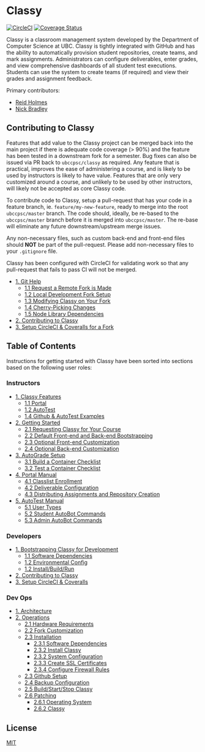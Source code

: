 # Classy

[![CircleCI](https://circleci.com/gh/ubccpsc/classy.svg?style=svg)](https://circleci.com/gh/ubccpsc/classy)
[![Coverage Status](https://coveralls.io/repos/github/ubccpsc/classy/badge.svg?branch=master&service=github)](https://coveralls.io/github/ubccpsc/classy?branch=master)

Classy is a classroom management system developed by the Department of Computer Science at UBC. Classy is tightly integrated with GitHub and has the ability to automatically provision student repositories, create teams, and mark assignments. Administrators can configure deliverables, enter grades, and view comprehensive dashboards of all student test executions. Students can use the system to create teams (if required) and view their grades and assignment feedback.

Primary contributors:

* [Reid Holmes](https://www.cs.ubc.ca/~rtholmes/)
* [Nick Bradley](https://nickbradley.github.io/)

## Contributing to Classy

Features that add value to the Classy project can be merged back into the main project if there is adequate code coverage (> 90%) and the feature has been tested in a downstream fork for a semester. Bug fixes can also be issued via PR back to `ubccpsc/classy` as required. Any feature that is practical, improves the ease of administering a course, and is likely to be used by instructors is likely to have value. Features that are only very customized around a course, and unlikely to be used by other instructors, will likely not be accepted as core Classy code.

To contribute code to Classy, setup a pull-request that has your code in a feature branch, ie. `feature/my-new-feature`, ready to merge into the root `ubccpsc/master` branch. The code should, ideally, be re-based to the `ubccpsc/master` branch before it is merged into `ubccpsc/master`. The re-base will eliminate any future downstream/upstream merge issues.

Any non-necessary files, such as custom back-end and front-end files should **NOT** be part of the pull-request. Please add non-necessary files to your `.gitignore` file.

Classy has been configured with CircleCI for validating work so that any pull-request that fails to pass CI will not be merged.

<!-- TOC depthfrom:2 -->

- [1. Git Help](/docs/developer/contributing.md)
  - [1.1 Request a Remote Fork is Made](/docs/developer/contributing#software-dependencies)
  - [1.2 Local Development Fork Setup](/docs/developer/contributing#environmental-config)
  - [1.3 Modifying Classy on Your Fork](/docs/developer/contributing#install-build-run)
  - [1.4 Cherry-Picking Changes](/docs/developer/contributing.md#cherry--picking-changes)
  - [1.5 Node Library Dependencies](/docs/developer/contributing.md#node-library-dependencies)
- [2. Contributing to Classy](#contributing-to-classy)
- [3. Setup CircleCI & Coveralls for a Fork](/docs/developer/continuousintegration.md)

<!-- /TOC -->

## Table of Contents

Instructions for getting started with Classy have been sorted into sections based on the following user roles:

### Instructors

<!-- TOC depthfrom:2 -->

- [1. Classy Features](/docs/instructor/features.md#overview)
    - [1.1 Portal](/docs/instructor/features.md#portal)
    - [1.2 AutoTest](/docs/instructor/features.md#autotest)
    - [1.4 Github & AutoTest Examples](/docs/instructor/features.md#github-and-autotest-examples)
- [2. Getting Started](/docs/instructor/gettingstarted.md#overview)
    - [2.1 Requesting Classy for Your Course](/docs/instructor/gettingstarted.md#requesting-classy-for-your-course)
    - [2.2 Default Front-end and Back-end Bootstrapping](/docs/instructor/gettingstarted.md#quick-front-end-and-back-end-bootstrapping)
    - [2.3 Optional Front-end Customization](/docs/instructor/gettingstarted.md#front-end-setup)
    - [2.4 Optional Back-end Customization](/docs/instructor/gettingstarted.md#back-end-setup)
- [3. AutoGrade Setup](/docs/instructor/autograde.md#overview)
    - [3.1 Build a Container Checklist](/docs/instructor/autograde.md#build-a-container-checklist)
    - [3.2 Test a Container Checklist](/docs/instructor/container.md#test-a-container-checklist)
- [4. Portal Manual](/docs/instructor/portal.md#overview)
    - [4.1 Classlist Enrollment](/docs/instructor/portal.md#classlistupload)
    - [4.2 Deliverable Configuration](/docs/instructors/portal.md#classlistupload)
    - [4.3 Distributing Assignments and Repository Creation](/docs/instructor/portal.md#repocreation)
- [5. AutoTest Manual](/docs/instructor/autotest.md#overview)
    - [5.1 User Types](/docs/instructor/autotest.md#user-types)
    - [5.2 Student AutoBot Commands](/docs/instructor/autotest.md#student-autobot-commands)
    - [5.3 Admin AutoBot Commands](/docs/instructor/autotest.md#admin-autobot-commands)
  
<!-- /TOC -->

### Developers

<!-- TOC depthfrom:2 -->

- [1. Bootstrapping Classy for Development](/docs/developer/bootstrap.md)
  - [1.1 Software Dependencies](/docs/developer/bootstrap#software-dependencies)
  - [1.2 Environmental Config](/docs/developer/bootstrap#environmental-config)
  - [1.2 Install/Build/Run](/docs/developer/bootstrap#install-build-run)
- [2. Contributing to Classy](#contributing-to-classy)
- [3. Setup CircleCI & Coveralls](/docs/developer/continuousintegration.md)

<!-- /TOC -->

### Dev Ops

<!-- TOC depthfrom:2 -->

- [1. Architecture](/docs/tech-staff/architecture.md)
- [2. Operations](/docs/tech-staff/operations.md)
    - [2.1 Hardware Requirements](/docs/tech-staff/hardware.md)
    - [2.2 Fork Customization](/docs/tech-staff/forkcustomization.md)
    - [2.3 Installation](/docs/tech-staff/install.md)
        - [2.3.1 Software Dependencies](/docs/tech-staff/install.md#software-dependencies)
        - [2.3.2 Install Classy](/docs/tech-staff/install.md#install-classy)
        - [2.3.2 System Configuration](/docs/tech-staff/install.md#create-user-group)
        - [2.3.3 Create SSL Certificates](/docs/tech-staff/install.md#create-ssl-certificates)
        - [2.3.4 Configure Firewall Rules](/docs/tech-staff/install.md#create-firewall-rules)
    - [2.3 Github Setup](/docs/tech-staff/githubsetup.md)
    - [2.4 Backup Configuration](/docs/tech-staff/backups.md)
    - [2.5 Build/Start/Stop Classy](/docs/tech-staff/operatingclassy.md)
    - [2.6 Patching](/docs/tech-staff/updates.md)
      - [2.6.1 Operating System](/docs/tech-staff/updates.md#operating-system)
      - [2.6.2 Classy](/docs/tech-staff/updates.md#classy)

<!-- /TOC -->

## License

[MIT](LICENSE)
